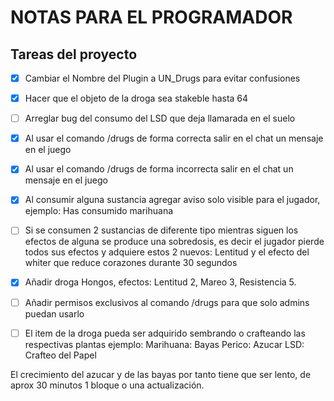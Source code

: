 # NOTAS PARA EL PROGRAMADOR

## Tareas del proyecto
- [x] Cambiar el Nombre del Plugin a UN_Drugs para evitar confusiones
- [x] Hacer que el objeto de la droga sea stakeble hasta 64
- [ ] Arreglar bug del consumo del LSD que deja llamarada en el suelo
- [x] Al usar el comando /drugs de forma correcta salir en el chat un mensaje en el juego 
- [x] Al usar el comando /drugs de forma incorrecta salir en el chat un mensaje en el juego
- [x] Al consumir alguna sustancia agregar aviso solo visible para el jugador, ejemplo: Has consumido marihuana
- [ ] Si se consumen 2 sustancias de diferente tipo mientras siguen los efectos de alguna se produce una sobredosis,
es decir el jugador pierde todos sus efectos y adquiere estos 2 nuevos: Lentitud y el efecto del whiter que reduce corazones durante 30 segundos
- [x] Añadir droga Hongos, efectos: Lentitud 2, Mareo 3, Resistencia 5.
- [ ] Añadir permisos exclusivos al comando /drugs para que solo admins puedan usarlo


- [ ] El item de la droga pueda ser adquirido sembrando o crafteando las respectivas plantas ejemplo:
Marihuana: Bayas
Perico: Azucar
LSD: Crafteo del Papel

El crecimiento del azucar y de las bayas por tanto tiene que ser lento, de aprox 30 minutos 1 bloque o una actualización.
